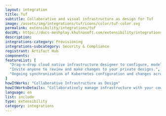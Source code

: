 ```yaml
---
layout: integration
title: Tuf
subtitle: Collaborative and visual infrastructure as design for Tuf
image: /assets/img/integrations/tuf/icons/color/tuf-color.svg
permalink: extensibility/integrations/tuf
docURL: https://docs-meshplay.khulnasoft.com/extensibility/integrations/tuf
description: 
integrations-category: Provisioning
integrations-subcategory: Security & Compliance
registrant: Artifact Hub
components: 
featureList: [
  "Drag-n-drop cloud native infrastructure designer to configure, model, and deploy your workloads.",
  "Invite anyone to review and make changes to your private designs.",
  "Ongoing synchronization of Kubernetes configuration and changes across any number of clusters."
]
howItWorks: "Collaborative Infrastructure as Design"
howItWorksDetails: "Collaboratively manage infrastructure with your coworkers synchronously sharing the same designs."
language: en
list: include
type: extensibility
category: integrations
---
```

